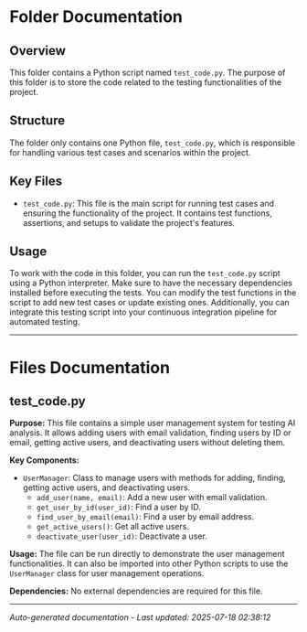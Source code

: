# Folder Documentation

## Overview
This folder contains a Python script named `test_code.py`. The purpose of this folder is to store the code related to the testing functionalities of the project.

## Structure
The folder only contains one Python file, `test_code.py`, which is responsible for handling various test cases and scenarios within the project.

## Key Files
- `test_code.py`: This file is the main script for running test cases and ensuring the functionality of the project. It contains test functions, assertions, and setups to validate the project's features.

## Usage
To work with the code in this folder, you can run the `test_code.py` script using a Python interpreter. Make sure to have the necessary dependencies installed before executing the tests. You can modify the test functions in the script to add new test cases or update existing ones. Additionally, you can integrate this testing script into your continuous integration pipeline for automated testing.

---

# Files Documentation

## test_code.py

**Purpose:** This file contains a simple user management system for testing AI analysis. It allows adding users with email validation, finding users by ID or email, getting active users, and deactivating users without deleting them.

**Key Components:**
- `UserManager`: Class to manage users with methods for adding, finding, getting active users, and deactivating users.
  - `add_user(name, email)`: Add a new user with email validation.
  - `get_user_by_id(user_id)`: Find a user by ID.
  - `find_user_by_email(email)`: Find a user by email address.
  - `get_active_users()`: Get all active users.
  - `deactivate_user(user_id)`: Deactivate a user.

**Usage:** The file can be run directly to demonstrate the user management functionalities. It can also be imported into other Python scripts to use the `UserManager` class for user management operations.

**Dependencies:** No external dependencies are required for this file.

---
*Auto-generated documentation - Last updated: 2025-07-18 02:38:12*
